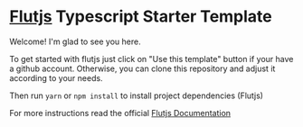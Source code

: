 # [Flutjs](https://www.github.com/luk3d/flutjs) Typescript Starter Template

Welcome! I'm glad to see you here.

To get started with flutjs just click on "Use this template" button if your have a github account. Otherwise, you can clone this repository and adjust it according to your needs.

Then run `yarn` or `npm install` to install project dependencies (Flutjs)

For more instructions read the official [Flutjs Documentation](https://www.flutjs.luk3d.com)
